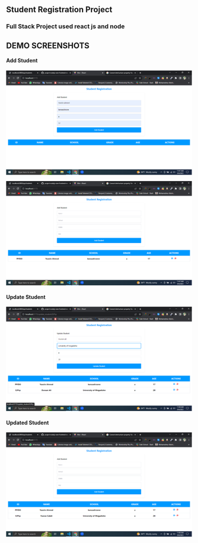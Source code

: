 ## Student Registration Project 
### Full Stack Project used react js and node 

## DEMO SCREENSHOTS

#### Add Student
![AddedStudent](./frontend/src/assets/AddStudent.png)


![AddStudent](./frontend/src/assets/Added.png)
#### Update Student
![UpdateStudent](./frontend/src/assets/updateStudent.png)

#### Updated Student
![Updated](./frontend/src/assets/updated.png)
